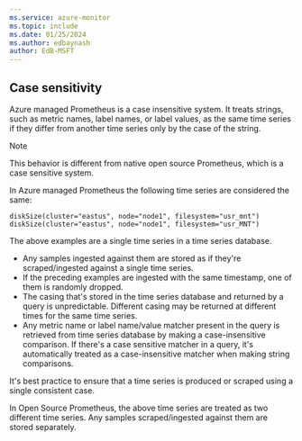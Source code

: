 ```yaml
---
ms.service: azure-monitor
ms.topic: include
ms.date: 01/25/2024
ms.author: edbaynash
author: EdB-MSFT
---
```


## Case sensitivity
Azure managed Prometheus is a case insensitive system. It treats strings, such as metric names, label names, or label values, as the same time series if they differ from another time series only by the case of the string.

> [!NOTE]
> This behavior is different from native open source Prometheus, which is a case sensitive system.

In Azure managed Prometheus the following time series are considered the same: 

  `diskSize(cluster="eastus", node="node1", filesystem="usr_mnt")`  
  `diskSize(cluster="eastus", node="node1", filesystem="usr_MNT")` 

The above examples are a single time series in a time series database.
-	Any samples ingested against them are stored as if they're scraped/ingested against a single time series.
-	If the preceding examples are ingested with the same timestamp, one of them is randomly dropped.
-	The casing that's stored in the time series database and returned by a query is unpredictable. Different casing may be returned at different times for the same time series.
-	Any metric name or label name/value matcher present in the query is retrieved from time series database by making a case-insensitive comparison. If there's a case sensitive matcher in a query, it's automatically treated as a case-insensitive matcher when making string comparisons.

It's best practice to ensure that a time series is produced or scraped using a single consistent case.

In Open Source Prometheus, the above time series are treated as two different time series. Any samples scraped/ingested against them are stored separately.